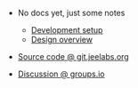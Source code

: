 - No docs yet, just some notes

  - [Development setup](development.md)
  - [Design overview](design.md)

- [Source code @ git.jeelabs.org](https://git.jeelabs.org/jcw/monty/)
- [Discussion @ groups.io](https://groups.io/g/monty)
